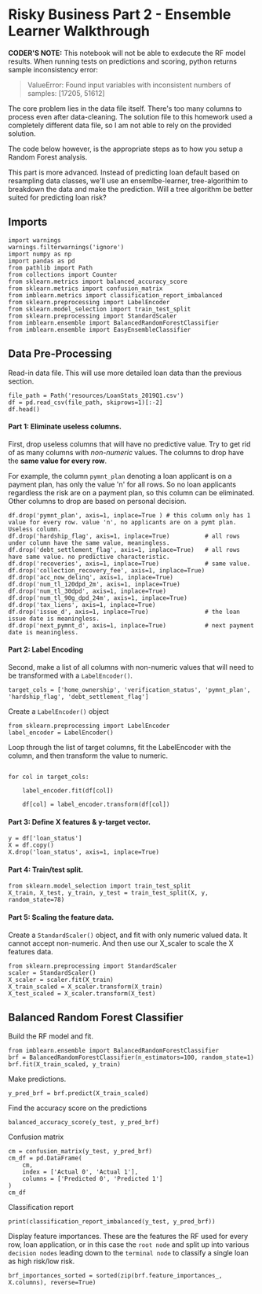 # Risky Business Part 2 - Ensemble Learner Walkthrough

**CODER'S NOTE:** This notebook will not be able to exdecute the RF model results. When running tests on predictions and scoring, python returns sample inconsistency error:  

> ValueError: Found input variables with inconsistent numbers of samples: [17205, 51612]

The core problem lies in the data file itself. There's too many columns to process even after data-cleaning. The solution file to this homework used a completely different data file, so I am not able to rely on the provided solution. 

The code below however, is the appropriate steps as to how you setup a Random Forest analysis.


This part is more advanced. Instead of predicting loan default based on resampling data classes, we'll use an ensemlbe-learner, tree-algorithim to breakdown the data and make the prediction. Will a tree algorithm be better suited for predicting loan risk?

## Imports
<pre><code>import warnings
warnings.filterwarnings('ignore')
import numpy as np
import pandas as pd
from pathlib import Path
from collections import Counter
from sklearn.metrics import balanced_accuracy_score
from sklearn.metrics import confusion_matrix
from imblearn.metrics import classification_report_imbalanced
from sklearn.preprocessing import LabelEncoder
from sklearn.model_selection import train_test_split
from sklearn.preprocessing import StandardScaler
from imblearn.ensemble import BalancedRandomForestClassifier
from imblearn.ensemble import EasyEnsembleClassifier
</code></pre>

## Data Pre-Processing

Read-in data file. This will use more detailed loan data than the previous section. 

<pre><code>file_path = Path('resources/LoanStats_2019Q1.csv')
df = pd.read_csv(file_path, skiprows=1)[:-2]
df.head()
</code></pre>

#### Part 1: Eliminate useless columns.

First, drop useless columns that will have no predictive value. Try to get rid of as many columns with *non-numeric* values. The columns to drop have the **same value for every row**. 

For example, the column `pymnt_plan` denoting a loan applicant is on a payment plan, has only the value 'n' for all rows. So no loan applicants regardless the risk are on a payment plan, so this column can be eliminated. Other columns to drop are based on personal decision.

<pre><code>df.drop('pymnt_plan', axis=1, inplace=True ) # this column only has 1 value for every row. value 'n', no applicants are on a pymt plan. Useless column.
df.drop('hardship_flag', axis=1, inplace=True)          # all rows under column have the same value, meaningless.
df.drop('debt_settlement_flag', axis=1, inplace=True)   # all rows have same value. no predictive characteristic. 
df.drop('recoveries', axis=1, inplace=True)             # same value.
df.drop('collection_recovery_fee', axis=1, inplace=True)
df.drop('acc_now_delinq', axis=1, inplace=True)
df.drop('num_tl_120dpd_2m', axis=1, inplace=True)
df.drop('num_tl_30dpd', axis=1, inplace=True)
df.drop('num_tl_90g_dpd_24m', axis=1, inplace=True)
df.drop('tax_liens', axis=1, inplace=True) 
df.drop('issue_d', axis=1, inplace=True)                # the loan issue date is meaningless.
df.drop('next_pymnt_d', axis=1, inplace=True)           # next payment date is meaningless.
</code></pre>

#### Part 2: Label Encoding

Second, make a list of all columns with non-numeric values that will need to be transformed with a `LabelEncoder()`.
<pre><code>target_cols = ['home_ownership', 'verification_status', 'pymnt_plan', 'hardship_flag', 'debt_settlement_flag']
</code></pre>

Create a `LabelEncoder()` object
<pre><code>from sklearn.preprocessing import LabelEncoder
label_encoder = LabelEncoder()
</code></pre>

Loop through the list of target columns, fit the LabelEncoder with the column, and then transform the value to numeric.
<pre><code>
for col in target_cols:
	
    label_encoder.fit(df[col])
    
    df[col] = label_encoder.transform(df[col])
</code></pre>

#### Part 3: Define X features & y-target vector.

<pre><code>y = df['loan_status']
X = df.copy()
X.drop('loan_status', axis=1, inplace=True)
</code></pre>

#### Part 4: Train/test split.

<pre><code>from sklearn.model_selection import train_test_split
X_train, X_test, y_train, y_test = train_test_split(X, y, random_state=78)
</code></pre>

#### Part 5: Scaling the feature data.

Create a `StandardScaler()` object, and fit with only numeric valued data. It cannot accept non-numeric. And then use our X_scaler to scale the X features data.

<pre><code>from sklearn.preprocessing import StandardScaler
scaler = StandardScaler()
X_scaler = scaler.fit(X_train)
X_train_scaled = X_scaler.transform(X_train)
X_test_scaled = X_scaler.transform(X_test)
</code></pre>

## Balanced Random Forest Classifier
Build the RF model and fit.
<pre><code>from imblearn.ensemble import BalancedRandomForestClassifier
brf = BalancedRandomForestClassifier(n_estimators=100, random_state=1)
brf.fit(X_train_scaled, y_train)
</code></pre>

Make predictions.
<pre><code>y_pred_brf = brf.predict(X_train_scaled)</code></pre>

Find the accuracy score on the predictions
<pre><code>balanced_accuracy_score(y_test, y_pred_brf)</code></pre>

Confusion matrix
<pre><code>cm = confusion_matrix(y_test, y_pred_brf)
cm_df = pd.DataFrame(
    cm,
    index = ['Actual 0', 'Actual 1'],
    columns = ['Predicted 0', 'Predicted 1']
)
cm_df
</code></pre>

Classification report
<pre><code>print(classification_report_imbalanced(y_test, y_pred_brf))</code></pre>

Display feature importances. These are the features the RF used for every row, loan application, or in this case the `root node` and split up into various `decision nodes` leading down to the `terminal node` to classify a single loan as high risk/low risk.
<pre><code>brf_importances_sorted = sorted(zip(brf.feature_importances_, X.columns), reverse=True)</code></pre>

